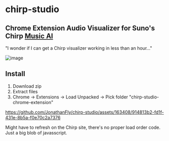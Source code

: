 # chirp-studio

## Chrome Extension Audio Visualizer for Suno's Chirp [Music AI](https://app.suno.ai/)


"I wonder if I can get a Chirp visualizer working in less than an hour..." 

![image](https://github.com/JonathanFly/chirp-studio/assets/163408/22398352-00f7-4153-b4d9-3737211752bb)

## Install
1. Download zip
2. Extract files
3. Chrome -> Extensions -> Load Unpacked -> Pick folder "chirp-studio-chrome-extension"
   
https://github.com/JonathanFly/chirp-studio/assets/163408/914813b2-fd1f-431e-8b5a-f0e70c2a7376

Might have to refresh on the Chirp site, there's no proper load order code. Just a big blob of javasscript.
